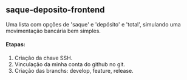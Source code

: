 ## saque-deposito-frontend
Uma lista com opções de 'saque' e 'depósito' e 'total', simulando uma movimentação bancária bem simples.

#### Etapas:
1. Criação da chave SSH.  
2. Vinculação da minha conta do github no git.  
3. Criação das branchs: develop, feature, release.  